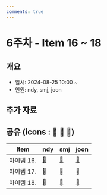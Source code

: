 ```yaml
---
comments: true
---
```

# 6주차 - Item 16 ~ 18

## 개요

- 일시: 2024-08-25 10:00 ~ 
- 인원: ndy, smj, joon

## 추가 자료

## 공유 (icons : 📢 📄 🔗)

| Item                          | ndy                                                                                                  | smj | joon |
| ----------------------------- | ---------------------------------------------------------------------------------------------------- | --- | ---- |
| 아이템 16.  | [📄]() |  [📄]() | [📄](https://wonjoon.gitbook.io/joons-til/books/effective-java/item-16.-accessor-methods-over-public-fields) |
| 아이템 17.  | [📄]() | [📄]() | [📄](https://wonjoon.gitbook.io/joons-til/books/effective-java/item17.-minimize-mutability) |
| 아이템 18.  | [📄]() | [📄]() | [📄](https://wonjoon.gitbook.io/joons-til/books/effective-java/item18.-composition-over-inherentance) |
